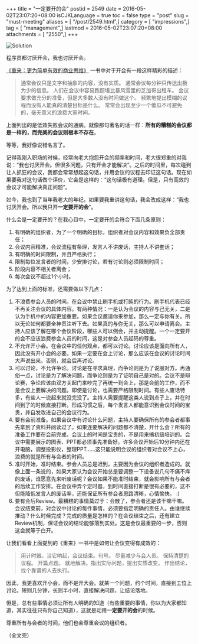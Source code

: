+++
title = "一定要开的会"
postid = 2549
date = 2016-05-02T23:07:20+08:00
isCJKLanguage = true
toc = false
type = "post"
slug = "must-meeting"
aliases = [ "/post/2549.html",]
category = [ "impressions",]
tag = [ "management",]
lastmod = 2016-05-02T23:07:20+08:00
attachments = [ "2550",]
+++


![Solution][51]

程序员都讨厌开会，我也讨厌开会。

[《重来：更为简单有效的商业思维》][1] 一书中对于开会有一段这样精彩的描述：

> 通常会议只是文字和抽象的内容，没有实质。
> 通常会议每分钟只传达出极为少的信息。
> 人们在会议中容易跑题堪比暴风雪里的芝加哥出租车。
> 会议要求做充分的准备，但是大多数人没有时间做这个。
> 频繁地提出模糊的议程而没有人能真的清楚目标是什么。
> 常常会出现至少一个傻瓜不可避免的，毫无意义的浪费大家时间。

上面列出的是低效失败会议的通病。就像那句著名的话一样：**所有的糟糕的会议都是一样的，而完美的会议则根本不存在**。 <!--more-->

等等，我好像说错名言了。

记得我刚入职场的时候，经常向老大抱怨开会的频率和时间，老大很郑重的对我说：“我也讨厌开会。但很多问题，只有开会才能解决”。之后的时间里，每次碰到让人抓狂的会议，我都会常常想起这句话，并用会议的议程去印证这句话。现在如果要我对这句话做个评价，它会是这样的：“这句话极有道理。但是，只有高效的会议才可能解决真正问题”。

如今，我也到了当年我老大的年纪。如果要我重讲这句话，我会改成这样：“我也讨厌开会。所以我只开**一定要开的会**”。

什么会是一定要开的？在我心目中，一定要开的会符合下面几条原则：

1. 有明确的组织者，为了一个明确的目标，组织者对会议内容和效果负全部责任；
2. 会议内容精准，会议流程有条理，发言人不讲废话，主持人不讲套话；
3. 有明确的时间限制，并且严格执行；
4. 限制每位发言者的时间，少安排讨论，若有讨论则必须限制时间；
5. 阶段内容不相关者离会；
6. 每次会议不超过1个小时。

为了达到上面的标准，还需要做以下几点：

1. 不浪费参会人员的时间。在会议中禁止刷手机或打盹的行为。刷手机代表已经不再关注会议的具体内容。有两种情况：一是认为会议的内容与己无关，二是认为手机中的内容更加重要。如果会议邀请你来参加，那么一定与你有关。所以无论如何都要全神贯注听下去。如果真的与你无关，那么可以申请离会。主持人应该了解在哪个会议阶段，哪些人可以例会，并主动提醒。一个一定要开的会不应该浪费参会人员的时间，这是对参会人员起码的尊重。
2. 不允许开小会。在会议中的任何观点，都可以讨论。讨论应该是面向所有人，因此没有开小会的必要。如果一定要在会上讨论，那么应该在会议的讨论时间大声说出来。否则，就会后再讨论。
3. 可以讨论，不允许争论。讨论是在寻求真理，而争论则是为了说服对方。再通俗一点，讨论是为了解决问题，而争论则是为了证明自己是对的。会议不是辩论赛，争论应该由双方关起门来吵完了再统一到会上，那是会前的工作，而不是会议上要解决的问题。即使是讨论，也需要严格限制时间。有些人废话特多，有些人一说起来就没完没了。主持人需要提醒这类人说到点子上，并在时间到了的时候直接打断。形成习惯之后，每个发言人都能意识到会议时间的宝贵，并自发改进自己的会议行为。
4. 要有会前准备。如果会议中有讨论什么问题，主持人要确保所有的参会者都事先拿到了资料并阅读过了。如果连要解决的问题都不清楚，开什么会？所有的准备工作要在会前完成，会议上的时间是宝贵的，不是用来搞初级培训的。会议中需要展示的图表、PPT都必须事先准备好。许多会议开始后10分钟内还在开电脑，调整投影仪，整理PPT……这只能说明会议的组织者对会议不上心，浪费的就是所有与会者的时间。
5. 准时开始，准时结束。参会人员总是迟到，主要因为会议的组织者造成的。就像上面一条说的，如果大家认为会议开始总是要调整一下设备说几句不痛不痒的废话，谁愿意先来听废话呢？会议如果不能准时结束，就会影响所有与会者的后续工作安排。在会议中弄个定时器，到时间直接打断是很有必要的，这不但能降低发言人的废话率，还能保证所有参会者思路清晰，心情愉快。 :)
6. 要有会后Review。最糟糕的事情莫过于：会散了，参会者还是该干嘛干嘛。会议结束前，对会议中讨论的每件事情，必须要指定明确的责任人。由谁继续推动？什么时候完成？完成的质量是怎样的？在会议结束之后，还有建立Review机制，保证会议的结论能够落到实处。这是会议最重要的一步，否则这会就等于白开。

让我们看看上面提到的《重来》一书中是如何让会议变得有成效的：

> 用计时器。当它响起，会议结束。句号。
> 尽量减少与会人员。
> 保持清楚的议程。
> 开篇点题。
> 就地解决。指出实际问题，提出实质改变。
> 作出结论，找个靠谱的人去执行。

因此，我更喜欢开小会，而不是开大会。就某一个问题，约个时间，直接到工位上讨论。短则几分钟，长则半小时，直接解决问题，让结论落地。

但是，总有些事情必须让所有人明确的知道（有些重要的事情，你以为大家都知道，其实往往只有你自己知道），这就是动用**一定要开的会**的时候。

尊重所有与会者的时间，他们也会尊重会议的组织者。

（全文完）

[1]: https://book.douban.com/subject/5320866/
[51]: /uploads/2016/05/solution.jpg
